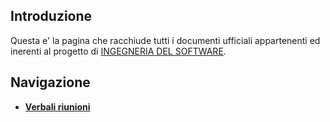 ## Introduzione
Questa e' la pagina che racchiude tutti i documenti ufficiali appartenenti ed inerenti al progetto di [INGEGNERIA DEL SOFTWARE](https://didattica.unipd.it/off/2018/LT/SC/SC1167/000ZZ/SCP4065580/N0).

## Navigazione 

- **[Verbali riunioni](https://github.com/DPCMGroup/dpcm2077-docs/Verbali-riunioni/Lista-riunioni)**

